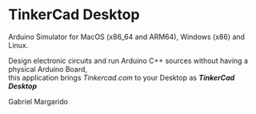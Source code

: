 # TinkerCad Desktop 
Arduino Simulator for MacOS (x86_64 and ARM64), Windows (x86) and Linux.  
  
  
Design electronic circuits and run Arduino C++ sources without having a physical Arduino Board,  
this application brings *Tinkercad.com* to your Desktop as _**TinkerCad Desktop**_

  
Gabriel Margarido  
